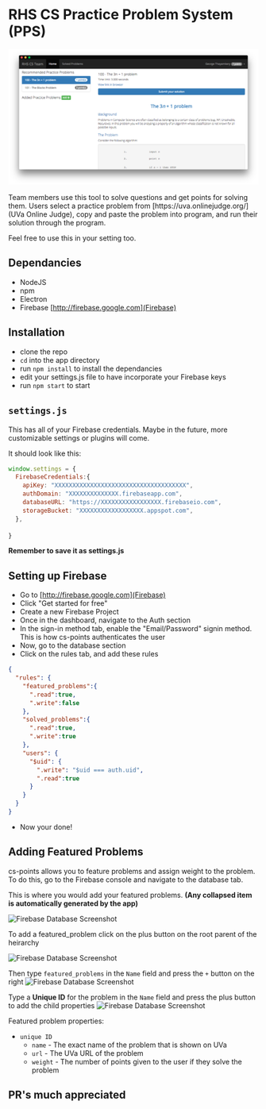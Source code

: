 # RHS CS Practice Problem System (PPS)
<p align="center">
<img src="screenshot.png" alt="layman-script" />
</p>
Team members use this tool to solve questions and get points for solving them. Users select a practice problem from [https://uva.onlinejudge.org/](UVa Online Judge), copy and paste the problem into program, and run their solution through the program.

Feel free to use this in your setting too.

## Dependancies
* NodeJS
* npm
* Electron
* Firebase [http://firebase.google.com](Firebase)
  
## Installation
* clone the repo
* `cd` into the app directory
* run `npm install` to install the dependancies
* edit your settings.js file to have incorporate your Firebase keys
* run `npm start` to start

## `settings.js`

This has all of your Firebase credentials. Maybe in the future, more customizable settings or plugins will come.

It should look like this:
```javascript
window.settings = {
  FirebaseCredentials:{
    apiKey: "XXXXXXXXXXXXXXXXXXXXXXXXXXXXXXXXXXXXX",
    authDomain: "XXXXXXXXXXXXXX.firebaseapp.com",
    databaseURL: "https://XXXXXXXXXXXXXXXXX.firebaseio.com",
    storageBucket: "XXXXXXXXXXXXXXXXXX.appspot.com",
  },

}

```

**Remember to save it as settings.js**


## Setting up Firebase
* Go to [http://firebase.google.com](Firebase)
* Click "Get started for free"
* Create a new Firebase Project
* Once in the dashboard, navigate to the Auth section
* In the sign-in method tab, enable the "Email/Password" signin method. This is how cs-points authenticates the user
* Now, go to the database section
* Click on the rules tab, and add these rules
```json
{
  "rules": {
    "featured_problems":{
      ".read":true,
      ".write":false
    },
    "solved_problems":{
      ".read":true,
      ".write":true
    },
    "users": {
      "$uid": {
        ".write": "$uid === auth.uid",
        ".read":true
      }
    }
  }
}
```
* Now your done!

## Adding Featured Problems

cs-points allows you to feature problems and assign weight to the problem. To do this, go to the Firebase console and navigate to the database tab.

This is where you would add your featured problems. **(Any collapsed item is automatically generated by the app)**

![Firebase Database Screenshot](http://i.imgur.com/QDxNS94.png)

To add a featured_problem click on the plus button on the root parent of the heirarchy

![Firebase Database Screenshot](http://i.imgur.com/zMLll12.png)

Then type `featured_problems` in the `Name` field and press the `+` button on the right
![Firebase Database Screenshot](http://i.imgur.com/VpG3nVI.png)

Type a **Unique ID** for the problem in the `Name` field and press the plus button to add the child properties
![Firebase Database Screenshot](http://i.imgur.com/s3WUVGi.png)

Featured problem properties:
* `unique ID`
  * `name` - The exact name of the problem that is shown on UVa
  * `url` - The UVa URL of the problem
  * `weight` - The number of points given to the user if they solve the problem






## PR's much appreciated



